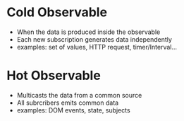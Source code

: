 # Cold Observable

- When the data is produced inside the observable
- Each new subscription generates data independently
- examples: set of values, HTTP request, timer/Interval...

# Hot Observable

- Multicasts the data from a common source
- All subrcribers emits common data
- examples: DOM events, state, subjects
